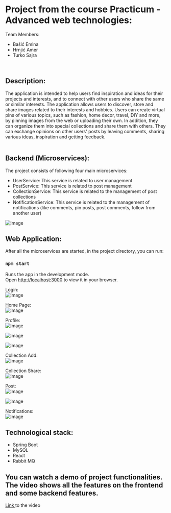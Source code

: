 
<h1> Project from the course Practicum - Advanced web technologies: </h1>

Team Members:

<ul>
  <li>Bašić Emina</li>
  <li>Hrnjić Amer</li>
  <li>Turko Sajra</li>
</ul>

</br>
<h2> Description: </h2>
<p>
The application is intended to help users find inspiration and ideas for their projects and interests, and to connect with other users who share the same or similar interests. The application allows users to discover, store and share images related to their interests and hobbies. Users can create virtual pins of various topics, such as fashion, home decor, travel, DIY and more, by pinning images from the web or uploading their own. In addition, they can organize them into special collections and share them with others. They can exchange opinions on other users' posts by leaving comments, sharing various ideas, inspiration and getting feedback.
</br>
</br>

<h2> Backend (Microservices): </h2>

The project consists of following four main microservices:
<br/>
<ul>
  <li>UserService: This service is related to user management</li>
  <li>PostService: This service is related to post management</li>
  <li>CollectionService: This service is related to the management of post collections</li>
  <li>NotificationService: This service is related to the management of notifications (like comments, pin posts, post comments, follow from another user)</li>
</ul>

![image](https://github.com/basicem/pinway/assets/96090279/0a2e0227-6882-4bed-bec2-c1b4c51fe884)



<h2> Web Application: </h2>

After all the microservices are started, in the project directory, you can run:

### `npm start`

Runs the app in the development mode.\
Open [http://localhost:3000](http://localhost:3000) to view it in your browser.


Login:
</br>
![image](https://github.com/basicem/pinway/assets/96090279/ecb7b040-0350-4325-8082-8e60486c2b81)


Home Page:
</br>
![image](https://github.com/basicem/pinway/assets/96090279/a4b1a9d2-0fb7-4573-9cdd-1035b0077738)

Profile:
</br>
![image](https://github.com/basicem/pinway/assets/96090279/a4de86a1-b94e-4f04-bed6-b6ce1d679df7)

![image](https://github.com/basicem/pinway/assets/96090279/03528569-1fa1-4346-9d2c-6ff86b09964c)

![image](https://github.com/basicem/pinway/assets/96090279/103fc4d9-5ba4-4e70-8d10-ddcfd3688fe7)



Collection Add:
</br>
![image](https://github.com/basicem/pinway/assets/96090279/832f4444-ef48-47dc-9d71-6accd48ba4dc)


Collection Share:
</br>
![image](https://github.com/basicem/pinway/assets/96090279/0e78a185-bc85-4412-a352-0bc619abbee1)


Post:
</br>
![image](https://github.com/basicem/pinway/assets/96090279/1b864a09-1144-4437-9d86-28b2835cbf9a)

![image](https://github.com/basicem/pinway/assets/96090279/e4853db0-2ff2-4b44-aa27-e5265753a29e)

Notifications:
</br>
![image](https://github.com/basicem/pinway/assets/96090279/947218c4-4398-4083-b8ed-8945b5a315d8)

<h2> Technological stack: </h2>

<ul>
  <li>Spring Boot</li>
  <li>MySQL</li>
  <li>React</li>
  <li>Rabbit MQ</li>
</ul>

<h2>You can watch a demo of project functionalities. The video shows all the features on the frontend and some backend features. </h2>
<a href="https://drive.google.com/drive/folders/1t7OWhooPADj_RKHJZPIJSlFm8AI9LR4_?usp=sharing">Link </a> to the video
</br>
</br>


